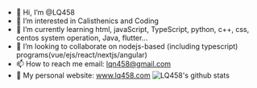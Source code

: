 - 👋 Hi, I’m @LQ458
- 👀 I’m interested in Calisthenics and Coding
- 🌱 I’m currently learning html, javaScript, TypeScript, python, c++, css, centos system operation, Java, flutter...
- 💞️ I’m looking to collaborate on nodejs-based (including typescript) programs(vue/ejs/react/nextjs/angular)
- 📫 How to reach me email: lqn458@gmail.com
- 👨 My personal website: www.lq458.com
![LQ458's github stats](https://github-readme-stats.vercel.app/api?username=lq458&count_private=true&show_icons=true&theme=radical)

<!---
LQ458/LQ458 is a ✨ special ✨ repository because its `README.md` (this file) appears on your GitHub profile.
You can click the Preview link to take a look at your changes.
--->
